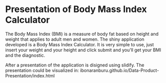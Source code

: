 Presentation of Body Mass Index Calculator
==========================================

The Body Mass Index (BMI) is a measure of body fat based on height and weight that applies to adult men and women.
The shiny application developed is a Body Mass Index Calculator. It is very simple to use, just insert your weight and your height and click submit and you'll get your BMI and the diagnostic.

After a presentation of the application is disigned using slidify. The presentation could be visualized in:
ibonaranburu.github.io/Data-Product-Presentation/index.html


